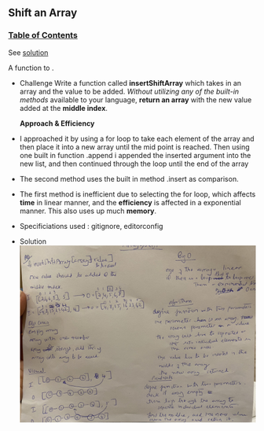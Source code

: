 ## __Shift an Array__
### [Table of Contents](../../../README.md)
See [solution](array_shift.py)

A function to .

  * Challenge
  Write a function called __insertShiftArray__ which takes in an array and the value to be added. _Without utilizing any of the built-in methods_ available to your language, __return an array__ with the new value added at the __middle index__.


     __Approach & Efficiency__
* I approached it by using a for loop to take each element of the array and then place it into a new array until the mid point is reached.  Then using one built in function .append i appended the inserted argument into the new list, and then continued through the loop until the end of the array
* The second method uses the built in method .insert as comparison.
 * The first method is inefficient due to selecting the for loop, which affects __time__ in linear manner, and the __efficiency__ is affected in a exponential manner. This also uses up much __memory__.

  * Specificiations used :     gitignore, editorconfig

  * Solution
![whiteboard](../../assets/array-shift.jpg)
